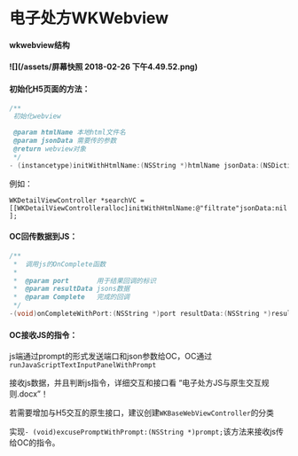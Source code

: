 # 电子处方WKWebview

#### wkwebview结构

#### ![](/assets/屏幕快照 2018-02-26 下午4.49.52.png)

#### 初始化H5页面的方法：

```c
/**
 初始化webview

 @param htmlName 本地html文件名
 @param jsonData 需要传的参数
 @return webview对象
 */
- (instancetype)initWithHtmlName:(NSString *)htmlName jsonData:(NSDictionary *)jsonData;
```

例如：

`WKDetailViewController *searchVC = [[WKDetailViewControlleralloc]initWithHtmlName:@"filtrate"jsonData:nil];`

#### OC回传数据到JS：

```cpp
/**
 *  调用js的OnComplete函数
 *
 *  @param port       用于结果回调的标识
 *  @param resultData jsons数据
 *  @param Complete   完成的回调
 */
-(void)onCompleteWithPort:(NSString *)port resultData:(NSString *)resultData Complete:(CallBackComplete)completeBlock;
```

#### OC接收JS的指令：

js端通过prompt的形式发送端口和json参数给OC，OC通过 `runJavaScriptTextInputPanelWithPrompt`

接收js数据，并且判断js指令，详细交互和接口看 “电子处方JS与原生交互规则.docx”！

若需要增加与H5交互的原生接口，建议创建`WKBaseWebViewController`的分类

实现`- (void)excusePromptWithPrompt:(NSString *)prompt;`该方法来接收js传给OC的指令。

